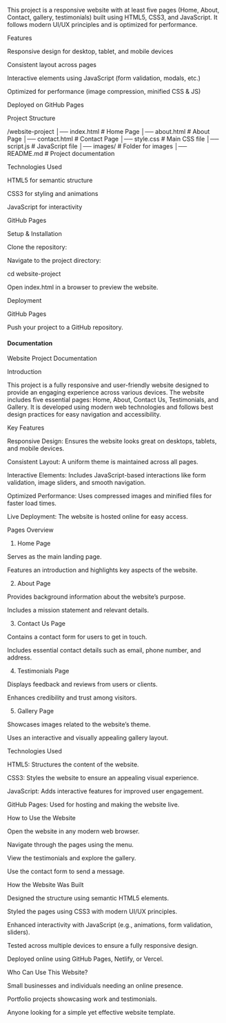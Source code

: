 

This project is a responsive website with at least five pages (Home, About, Contact, gallery, testimonials) built using HTML5, CSS3, and JavaScript. It follows modern UI/UX principles and is optimized for performance.

Features

Responsive design for desktop, tablet, and mobile devices

Consistent layout across pages

Interactive elements using JavaScript (form validation, modals, etc.)

Optimized for performance (image compression, minified CSS & JS)

Deployed on GitHub Pages

Project Structure

/website-project
│── index.html    # Home Page
│── about.html    # About Page
│── contact.html  # Contact Page
│── style.css     # Main CSS file
│── script.js     # JavaScript file
│── images/       # Folder for images
│── README.md     # Project documentation

Technologies Used

HTML5 for semantic structure

CSS3 for styling and animations 

JavaScript for interactivity

GitHub Pages

Setup & Installation

Clone the repository:

Navigate to the project directory:

cd website-project

Open index.html in a browser to preview the website.

Deployment

GitHub Pages

Push your project to a GitHub repository.




#### Documentation #####

Website Project Documentation

Introduction

This project is a fully responsive and user-friendly website designed to provide an engaging experience across various devices. The website includes five essential pages: Home, About, Contact Us, Testimonials, and Gallery. It is developed using modern web technologies and follows best design practices for easy navigation and accessibility.

Key Features

Responsive Design: Ensures the website looks great on desktops, tablets, and mobile devices.

Consistent Layout: A uniform theme is maintained across all pages.

Interactive Elements: Includes JavaScript-based interactions like form validation, image sliders, and smooth navigation.

Optimized Performance: Uses compressed images and minified files for faster load times.

Live Deployment: The website is hosted online for easy access.

Pages Overview

1. Home Page

Serves as the main landing page.

Features an introduction and highlights key aspects of the website.

2. About Page

Provides background information about the website’s purpose.

Includes a mission statement and relevant details.

3. Contact Us Page

Contains a contact form for users to get in touch.

Includes essential contact details such as email, phone number, and address.

4. Testimonials Page

Displays feedback and reviews from users or clients.

Enhances credibility and trust among visitors.

5. Gallery Page

Showcases images related to the website’s theme.

Uses an interactive and visually appealing gallery layout.

Technologies Used

HTML5: Structures the content of the website.

CSS3: Styles the website to ensure an appealing visual experience.

JavaScript: Adds interactive features for improved user engagement.

GitHub Pages: Used for hosting and making the website live.

How to Use the Website

Open the website in any modern web browser.

Navigate through the pages using the menu.

View the testimonials and explore the gallery.

Use the contact form to send a message.

How the Website Was Built

Designed the structure using semantic HTML5 elements.

Styled the pages using CSS3 with modern UI/UX principles.

Enhanced interactivity with JavaScript (e.g., animations, form validation, sliders).

Tested across multiple devices to ensure a fully responsive design.

Deployed online using GitHub Pages, Netlify, or Vercel.

Who Can Use This Website?

Small businesses and individuals needing an online presence.

Portfolio projects showcasing work and testimonials.

Anyone looking for a simple yet effective website template.


